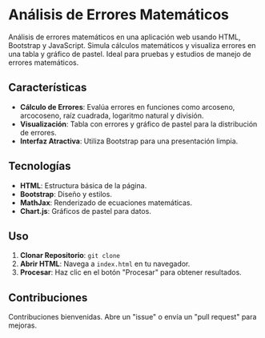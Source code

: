 # Análisis de Errores Matemáticos

Análisis de errores matemáticos en una aplicación web usando HTML, Bootstrap y JavaScript. Simula cálculos matemáticos y visualiza errores en una tabla y gráfico de pastel. Ideal para pruebas y estudios de manejo de errores matemáticos.

## Características

- **Cálculo de Errores**: Evalúa errores en funciones como arcoseno, arcocoseno, raíz cuadrada, logaritmo natural y división.
- **Visualización**: Tabla con errores y gráfico de pastel para la distribución de errores.
- **Interfaz Atractiva**: Utiliza Bootstrap para una presentación limpia.

## Tecnologías

- **HTML**: Estructura básica de la página.
- **Bootstrap**: Diseño y estilos.
- **MathJax**: Renderizado de ecuaciones matemáticas.
- **Chart.js**: Gráficos de pastel para datos.

## Uso

1. **Clonar Repositorio**: `git clone `
2. **Abrir HTML**: Navega a `index.html` en tu navegador.
3. **Procesar**: Haz clic en el botón "Procesar" para obtener resultados.

## Contribuciones

Contribuciones bienvenidas. Abre un "issue" o envía un "pull request" para mejoras.

